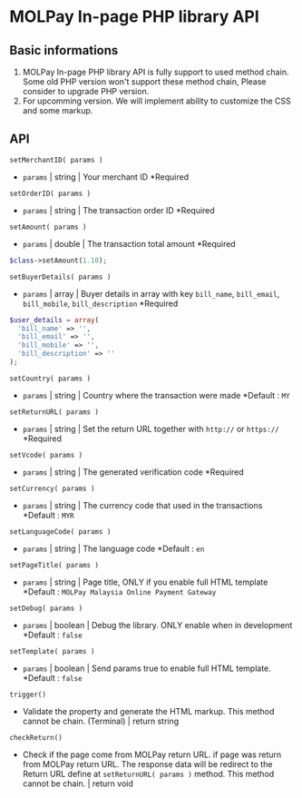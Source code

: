 MOLPay In-page PHP library API
==============================

Basic informations
------------------
1. MOLPay In-page PHP library API is fully support to used method chain. Some old PHP version won't support these method chain, Please consider to upgrade PHP version.
2. For upcomming version. We will implement ability to customize the CSS and some markup.

API
---
`setMerchantID( params )`
- `params` | string | Your merchant ID  *Required


`setOrderID( params )`
- `params` | string | The transaction order ID *Required


`setAmount( params )`
- `params` | double | The transaction total amount *Required  

```php
$class->setAmount(1.10);
```


`setBuyerDetails( params )`
- `params` | array | Buyer details in array with key `bill_name`, `bill_email`, `bill_mobile`, `bill_description` *Required  

```php
$user_details = array(
  'bill_name' => '',
  'bill_email' => '',
  'bill_mobile' => '',
  'bill_description' => ''
);
```


`setCountry( params )`
- `params` | string | Country where the transaction were made *Default : `MY`


`setReturnURL( params )`
- `params` | string | Set the return URL together with `http://` or `https://` *Required


`setVcode( params )`
- `params` | string | The generated verification code *Required


`setCurrency( params )`
- `params` | string | The currency code that used in the transactions *Default : `MYR`


`setLanguageCode( params )`
- `params` | string | The language code *Default : `en`


`setPageTitle( params )`
- `params` | string | Page title, ONLY if you enable full HTML template *Default : `MOLPay Malaysia Online Payment Gateway`



`setDebug( params )`
- `params` | boolean | Debug the library. ONLY enable when in development *Default : `false`



`setTemplate( params )`
- `params` | boolean | Send params true to enable full HTML template. *Default : `false`



`trigger()`
- Validate the property and generate the HTML markup. This method cannot be chain. (Terminal) | return string



`checkReturn()`
- Check if the page come from MOLPay return URL. if page was return from MOLPay return URL. The response data will be redirect to the Return URL define at `setReturnURL( params )` method. This method cannot be chain. | return void

